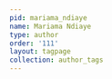 ```yaml
---
pid: mariama_ndiaye
name: Mariama Ndiaye
type: author
order: '111'
layout: tagpage
collection: author_tags
---
```

